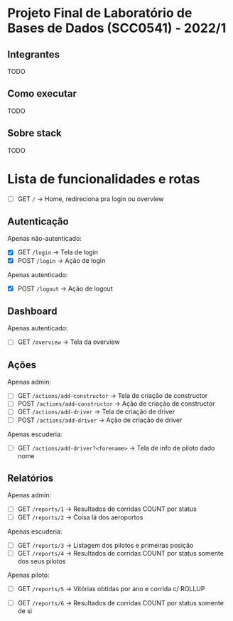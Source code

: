 # Projeto Final de Laboratório de Bases de Dados (SCC0541) - 2022/1

## Integrantes

TODO

## Como executar

TODO

## Sobre stack

TODO

# Lista de funcionalidades e rotas

- [ ] GET `/` -> Home, redireciona pra login ou overview

## Autenticação

Apenas não-autenticado:
- [x] GET `/login` -> Tela de login
- [x] POST `/login` -> Ação de login

Apenas autenticado:
- [x] POST `/logout` -> Ação de logout

## Dashboard

Apenas autenticado:
- [ ] GET `/overview` -> Tela da overview

## Ações

Apenas admin:
- [ ] GET `/actions/add-constructor` -> Tela de criação de constructor
- [ ] POST `/actions/add-constructor` -> Ação de criação de constructor
- [ ] GET `/actions/add-driver` -> Tela de criação de driver
- [ ] POST `/actions/add-driver` -> Ação de criação de driver

Apenas escuderia:
- [ ] GET `/actions/add-driver?<forename>` -> Tela de info de piloto dado nome

## Relatórios

Apenas admin:
- [ ] GET `/reports/1` -> Resultados de corridas COUNT por status
- [ ] GET `/reports/2` -> Coisa lá dos aeroportos

Apenas escuderia:
- [ ] GET `/reports/3` -> Listagem dos pilotos e primeiras posição
- [ ] GET `/reports/4` -> Resultados de corridas COUNT por status somente dos seus pilotos

Apenas piloto:
- [ ] GET `/reports/5` -> Vitórias obtidas por ano e corrida c/ ROLLUP
- [ ] GET `/reports/6` -> Resultados de corridas COUNT por status somente de si

